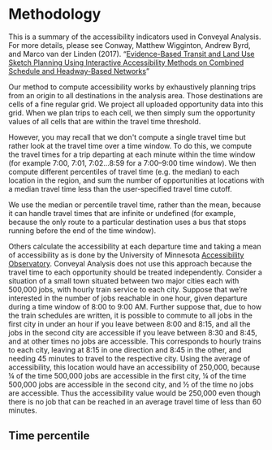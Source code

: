 # Methodology

This is a summary of the accessibility indicators used in Conveyal Analysis. For more details, please see Conway, Matthew Wigginton, Andrew Byrd, and Marco van der Linden (2017). “[Evidence-Based Transit and Land Use Sketch Planning Using Interactive Accessibility Methods on Combined Schedule and Headway-Based Networks](http://trrjournalonline.trb.org/doi/abs/10.3141/2653-06)”

Our method to compute accessibility works by exhaustively planning trips from an origin to all destinations in the analysis area. Those destinations are cells of a fine regular grid. We project all uploaded opportunity data into this grid. When we plan trips to each cell, we then simply sum the opportunity values of all cells that are within the travel time threshold.

However, you may recall that we don't compute a single travel time but rather look at the travel time over a time window. To do this, we compute the travel times for a trip departing at each minute within the time window (for example 7:00, 7:01, 7:02...8:59 for a 7:00–9:00 time window). We then compute different percentiles of travel time (e.g. the median) to each location in the region, and sum the number of opportunities at locations with a median travel time less than the user-specified travel time cutoff.

We use the median or percentile travel time, rather than the mean, because it can handle travel times that are infinite or undefined (for example, because the only route to a particular destination uses a bus that stops running before the end of the time window).

Others  calculate the accessibility at each departure time and taking a mean of accessibility as is done by the University of Minnesota [Accessibility Observatory](http://ao.umn.edu/). Conveyal Analysis does not use this approach because the travel time to each opportunity should be treated independently. Consider a situation of a small town situated between two major cities each with 500,000 jobs, with hourly train service to each city. Suppose that we’re interested in the number of jobs reachable in one hour, given departure during a time window of 8:00 to 9:00 AM. Further suppose that, due to how the train schedules are written, it is possible to commute to all jobs in the first city in under an hour if you leave between 8:00 and 8:15, and all the jobs in the second city are accessible if you leave between 8:30 and 8:45, and at other times no jobs are accessible. This corresponds to hourly trains to each city, leaving at 8:15 in one direction and 8:45 in the other, and needing 45 minutes to travel to the respective city. Using the average of accessibility, this location would have an accessibility of 250,000, because ¼ of the time 500,000 jobs are accessible in the first city, ¼ of the time 500,000 jobs are accessible in the second city, and ½ of the time no jobs are accessible. Thus the accessibility value would be 250,000 even though there is no job that can be reached in an average travel time of less than 60 minutes.

## Time percentile
